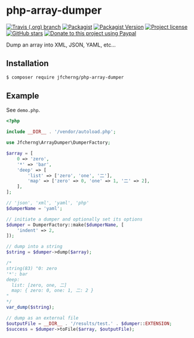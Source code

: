 # php-array-dumper

[![Travis (.org) branch](https://img.shields.io/travis/jfcherng/php-array-dumper/master)](https://travis-ci.org/jfcherng/php-array-dumper)
[![Packagist](https://img.shields.io/packagist/dt/jfcherng/php-array-dumper)](https://packagist.org/packages/jfcherng/php-array-dumper)
[![Packagist Version](https://img.shields.io/packagist/v/jfcherng/php-array-dumper)](https://packagist.org/packages/jfcherng/php-array-dumper)
[![Project license](https://img.shields.io/github/license/jfcherng/php-array-dumper)](https://github.com/jfcherng/php-array-dumper/blob/master/LICENSE)
[![GitHub stars](https://img.shields.io/github/stars/jfcherng/php-array-dumper?logo=github)](https://github.com/jfcherng/php-array-dumper/stargazers)
[![Donate to this project using Paypal](https://img.shields.io/badge/paypal-donate-blue.svg?logo=paypal)](https://www.paypal.me/jfcherng/5usd)

Dump an array into XML, JSON, YAML, etc...


## Installation

```bash
$ composer require jfcherng/php-array-dumper
```


## Example

See `demo.php`.

```php
<?php

include __DIR__ . '/vendor/autoload.php';

use Jfcherng\ArrayDumper\DumperFactory;

$array = [
    0 => 'zero',
    '*' => 'bar',
    'deep' => [
        'list' => ['zero', 'one', '二'],
        'map' => ['zero' => 0, 'one' => 1, '二' => 2],
    ],
];

// 'json', 'xml', 'yaml', 'php'
$dumperName = 'yaml';

// initiate a dumper and optionally set its options
$dumper = DumperFactory::make($dumperName, [
    'indent' => 2,
]);

// dump into a string
$string = $dumper->dump($array);

/*
string(83) "0: zero
'*': bar
deep:
  list: [zero, one, 二]
  map: { zero: 0, one: 1, 二: 2 }
"
*/
var_dump($string);

// dump as an external file
$outputFile = __DIR__ . '/results/test.' . $dumper::EXTENSION;
$success = $dumper->toFile($array, $outputFile);
```
